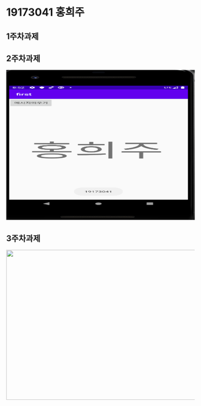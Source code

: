 # 19173041 홍희주

## 1주차과제


## 2주차과제
<img width="600" height="400" src="./png/2주차.png"></img>

## 3주차과제
<img width="600" height="400" src="./png/3주차.png"></img>
